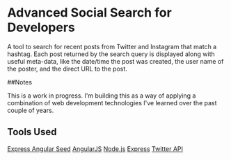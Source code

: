 # Advanced Social Search for Developers 

A tool to search for recent posts from Twitter and Instagram that match a hashtag. Each post returned by the search query is displayed along with useful meta-data, like the date/time the post was created, the user name of the poster, and the direct URL to the post.

##Notes

This is a work in progress. I'm building this as a way of applying a combination of web development technologies I've learned over the past couple of years.

## Tools Used

[Express Angular Seed](https://github.com/ganarajpr/express-angular)
[AngularJS](https://angularjs.org/)
[Node.js](https://nodejs.org)
[Express](http://expressjs.com/)
[Twitter API](https://dev.twitter.com)
